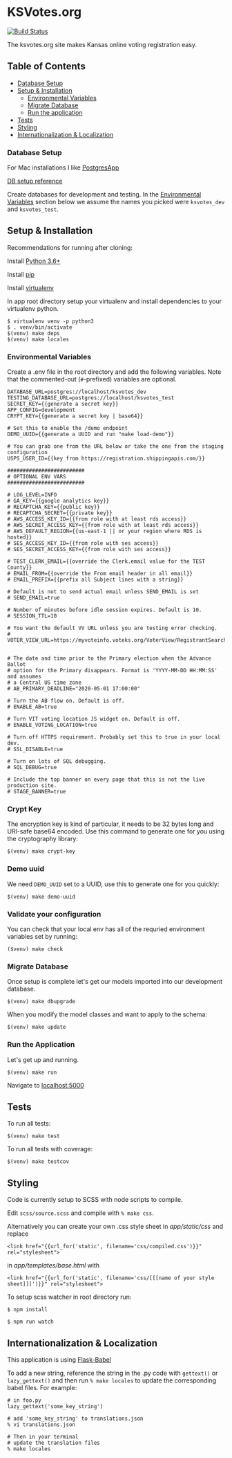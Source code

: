 # KSVotes.org

[![Build Status](https://travis-ci.com/BlueprintKansas/ksvotes.org.svg?branch=master)](https://travis-ci.com/BlueprintKansas/ksvotes.org)

The ksvotes.org site makes Kansas online voting registration easy.

## Table of Contents
* [Database Setup](#database-setup)
* [Setup & Installation](#setup-&-installation)
    * [Environmental Variables](#environmental-variables)
    * [Migrate Database](#migrate-database)
    * [Run the application](#run-the-application)
* [Tests](#tests)
* [Styling](styling)
* [Internationalization & Localization](#internationalization-&-localization)

### Database Setup
  For Mac installations I like [PostgresApp](https://postgresapp.com/)

  [DB setup reference](https://medium.com/coding-blocks/creating-user-database-and-adding-access-on-postgresql-8bfcd2f4a91e)

  Create databases for development and testing. In the [Environmental Variables](#environmental-variables) section below we assume the names you picked were `ksvotes_dev` and `ksvotes_test`.


## Setup & Installation
  Recommendations for running after cloning:

  Install [Python 3.6+](https://www.python.org/downloads/)

  Install [pip](https://pypi.org/project/pip/#description)

  Install [virtualenv](https://virtualenv.pypa.io/en/stable/)

  In app root directory setup your virtualenv and install dependencies to your virtualenv python.

  ```
  $ virtualenv venv -p python3
  $ . venv/bin/activate
  $(venv) make deps
  $(venv) make locales
  ```

### Environmental Variables
  Create a .env file in the root directory and add the following variables.
  Note that the commented-out (`#`-prefixed) variables are optional.

  ```
  DATABASE_URL=postgres://localhost/ksvotes_dev
  TESTING_DATABASE_URL=postgres://localhost/ksvotes_test
  SECRET_KEY={{generate a secret key}}
  APP_CONFIG=development
  CRYPT_KEY={{generate a secret key | base64}}

  # Set this to enable the /demo endpoint
  DEMO_UUID={{generate a UUID and run "make load-demo"}}

  # You can grab one from the URL below or take the one from the staging configuration
  USPS_USER_ID={{key from https://registration.shippingapis.com/}}

  #########################
  # OPTIONAL ENV VARS
  #########################

  # LOG_LEVEL=INFO
  # GA_KEY={{google analytics key}}
  # RECAPTCHA_KEY={{public key}}
  # RECAPTCHA_SECRET={{private key}}
  # AWS_ACCESS_KEY_ID={{from role with at least rds access}}
  # AWS_SECRET_ACCESS_KEY={{from role with at least rds access}}
  # AWS_DEFAULT_REGION={{us-east-1 || or your region where RDS is hosted}}
  # SES_ACCESS_KEY_ID={{from role with ses access}}
  # SES_SECRET_ACCESS_KEY={{from role with ses access}}

  # TEST_CLERK_EMAIL={{override the Clerk.email value for the TEST County}}
  # EMAIL_FROM={{override the From email header in all email}}
  # EMAIL_PREFIX={{prefix all Subject lines with a string}}

  # Default is not to send actual email unless SEND_EMAIL is set
  # SEND_EMAIL=true

  # Number of minutes before idle session expires. Default is 10.
  # SESSION_TTL=10

  # You want the default VV URL unless you are testing error checking.
  # VOTER_VIEW_URL=https://myvoteinfo.voteks.org/VoterView/RegistrantSearch.do


  # The date and time prior to the Primary election when the Advance Ballot
  # option for the Primary disappears. Format is 'YYYY-MM-DD HH:MM:SS' and assumes
  # a Central US time zone
  # AB_PRIMARY_DEADLINE="2020-05-01 17:00:00"

  # Turn the AB flow on. Default is off.
  # ENABLE_AB=true

  # Turn VIT voting location JS widget on. Default is off.
  # ENABLE_VOTING_LOCATION=true

  # Turn off HTTPS requirement. Probably set this to true in your local dev.
  # SSL_DISABLE=true

  # Turn on lots of SQL debugging.
  # SQL_DEBUG=true

  # Include the top banner on every page that this is not the live production site.
  # STAGE_BANNER=true
  ```

### Crypt Key

  The encryption key is kind of particular, it needs to be 32 bytes long and URl-safe base64 encoded.  Use this command to generate one for you using the cryptography library:

  ```
  $(venv) make crypt-key
  ```

### Demo uuid

  We need `DEMO_UUID` set to a UUID, use this to generate one for you quickly:

  ```
  $(venv) make demo-uuid
  ```

### Validate your configuration

  You can check that your local env has all of the requried environment variables set by running:

  ```
  ($venv) make check
  ```

### Migrate Database
  Once setup is complete let's get our models imported into our development database.

  ```
  $(venv) make dbupgrade
  ```

When you modify the model classes and want to apply to the schema:

  ```
  $(venv) make update
  ```

### Run the Application

Let's get up and running.
```
$(venv) make run
```

Navigate to [localhost:5000](http://localhost:5000)


## Tests

To run all tests:
```
$(venv) make test
```

To run all tests with coverage:
```
$(venv) make testcov
```


## Styling
Code is currently setup to SCSS with node scripts to compile.

Edit `scss/source.scss` and compile with `% make css`.

Alternatively you can create your own .css style sheet in *app/static/css* and replace
```
<link href="{{url_for('static', filename='css/compiled.css')}}" rel="stylesheet">
```
in *app/templates/base.html* with
```
<link href="{{url_for('static', filename='css/[[[name of your style sheet]]]')}}" rel="stylesheet">
```

To setup scss watcher in root directory run:
```
$ npm install
```
```
$ npm run watch
```

## Internationalization & Localization
This application is using [Flask-Babel](https://pythonhosted.org/Flask-Babel/)

To add a new string, reference the string in the .py code with `gettext()` or `lazy_gettext()`
and then run `% make locales` to update the corresponding babel files. For example:

```
# in foo.py
lazy_gettext('some_key_string')

# add 'some_key_string' to translations.json
% vi translations.json

# Then in your terminal
# update the translation files
% make locales
```

